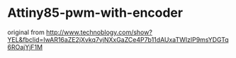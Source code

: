 # Attiny85-pwm-with-encoder

original from http://www.technoblogy.com/show?YEL&fbclid=IwAR16aZE2jXvkq7vjNXxGaZCe4P7b11dAUxaTWIzlP9msYDGTq6ROajYjF1M

